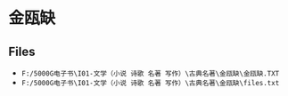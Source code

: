 # 金瓯缺

## Files

- `F:/5000G电子书\I01-文学（小说 诗歌 名著 写作）\古典名著\金瓯缺\金瓯缺.TXT`
- `F:/5000G电子书\I01-文学（小说 诗歌 名著 写作）\古典名著\金瓯缺\files.txt`
